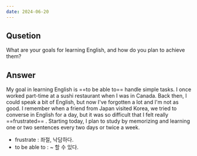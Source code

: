 ```yaml
---
date: 2024-06-20
---
```

## Qusetion
What are your goals for learning English, and how do you plan to achieve them?

## Answer
My goal in learning English is ==to be able to== handle simple tasks. I once worked part-time at a sushi restaurant when I was in Canada. Back then, I could speak a bit of English, but now I've forgotten a lot and I'm not as good. I remember when a friend from Japan visited Korea, we tried to converse in English for a day, but it was so difficult that I felt really ==frustrated== . Starting today, I plan to study by memorizing and learning one or two sentences every two days or twice a week.


- frustrate : 좌절, 낙담하다.
- to be able to :  ~ 할 수 있다.